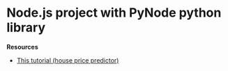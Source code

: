 # Node.js project with PyNode python library

**Resources**  

* [This tutorial (house price predictor)](https://thecodinginterface.com/blog/bridging-nodejs-and-python-with-pynode/)